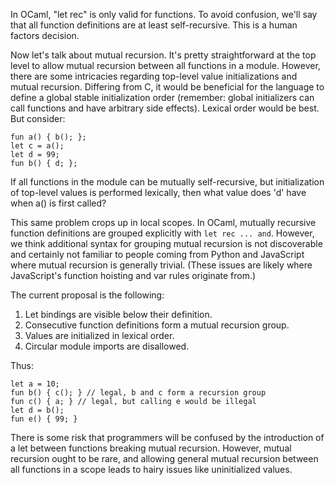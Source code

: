 In OCaml, "let rec" is only valid for functions.  To avoid confusion, we'll say that all function definitions are at least self-recursive.  This is a human factors decision.

Now let's talk about mutual recursion.  It's pretty straightforward at the top level to allow mutual recursion between all functions in a module.  However, there are some intricacies regarding top-level value initializations and mutual recursion.  Differing from C, it would be beneficial for the language to define a global stable initialization order (remember: global initializers can call functions and have arbitrary side effects).  Lexical order would be best.  But consider:

```
fun a() { b(); };
let c = a();
let d = 99;
fun b() { d; };
```

If all functions in the module can be mutually self-recursive, but initialization of top-level values is performed lexically, then what value does 'd' have when a() is first called?

This same problem crops up in local scopes.  In OCaml, mutually recursive function definitions are grouped explicitly with `let rec ... and`.  However, we think additional syntax for grouping mutual recursion is not discoverable and certainly not familiar to people coming from Python and JavaScript where mutual recursion is generally trivial.  (These issues are likely where JavaScript's function hoisting and var rules originate from.)

The current proposal is the following:

1. Let bindings are visible below their definition.
2. Consecutive function definitions form a mutual recursion group.
3. Values are initialized in lexical order.
4. Circular module imports are disallowed.

Thus:

```
let a = 10;
fun b() { c(); } // legal, b and c form a recursion group
fun c() { a; } // legal, but calling e would be illegal
let d = b();
fun e() { 99; }
```

There is some risk that programmers will be confused by the introduction of a let between functions breaking mutual recursion.  However, mutual recursion ought to be rare, and allowing general mutual recursion between all functions in a scope leads to hairy issues like uninitialized values.
